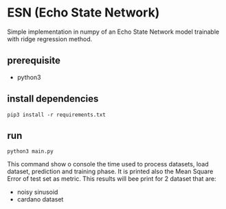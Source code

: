 # ESN (Echo State Network)

Simple implementation in numpy of an Echo State Network model trainable with ridge regression method.

## prerequisite
- python3

## install dependencies
```
pip3 install -r requirements.txt
```

## run
```
python3 main.py
```
This command show o console the time used to process datasets, load dataset, prediction and training phase.
It is printed also the Mean Square Error of test set as metric.
This results will bee print for 2 dataset that are:
- noisy sinusoid
- cardano dataset